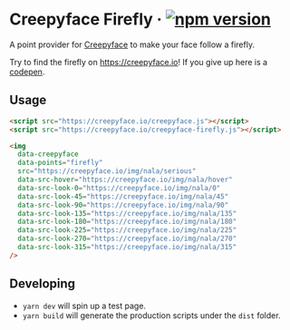 # Creepyface Firefly &middot; [![npm version](https://img.shields.io/npm/v/creepyface-firefly.svg?style=flat)](https://www.npmjs.com/package/creepyface-firefly)

A point provider for [Creepyface](https://github.com/4lejandrito/creepyface) to make your face follow a firefly.

Try to find the firefly on https://creepyface.io! If you give up here is a [codepen](https://codepen.io/4lejandrito/pen/povrRWq).

## Usage

```html
<script src="https://creepyface.io/creepyface.js"></script>
<script src="https://creepyface.io/creepyface-firefly.js"></script>

<img
  data-creepyface
  data-points="firefly"
  src="https://creepyface.io/img/nala/serious"
  data-src-hover="https://creepyface.io/img/nala/hover"
  data-src-look-0="https://creepyface.io/img/nala/0"
  data-src-look-45="https://creepyface.io/img/nala/45"
  data-src-look-90="https://creepyface.io/img/nala/90"
  data-src-look-135="https://creepyface.io/img/nala/135"
  data-src-look-180="https://creepyface.io/img/nala/180"
  data-src-look-225="https://creepyface.io/img/nala/225"
  data-src-look-270="https://creepyface.io/img/nala/270"
  data-src-look-315="https://creepyface.io/img/nala/315"
/>
```

## Developing

- `yarn dev` will spin up a test page.
- `yarn build` will generate the production scripts under the `dist` folder.
